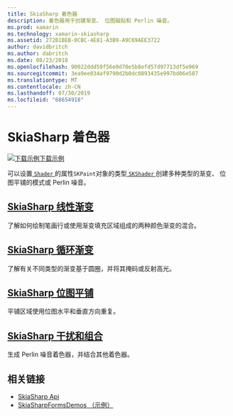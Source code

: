 ```yaml
---
title: SkiaSharp 着色器
description: 着色器用于创建渐变、 位图磁贴和 Perlin 噪音。
ms.prod: xamarin
ms.technology: xamarin-skiasharp
ms.assetid: 272B1BEB-0CBC-4E81-A3B9-A9C69AEE3722
author: davidbritch
ms.author: dabritch
ms.date: 08/23/2018
ms.openlocfilehash: 90022ddd59f56e0d70e5b8efd57d97713df5e969
ms.sourcegitcommit: 3ea9ee034af9790d2b0dc0893435e997bd06e587
ms.translationtype: MT
ms.contentlocale: zh-CN
ms.lasthandoff: 07/30/2019
ms.locfileid: "68654918"
---
```

# <a name="skiasharp-shaders"></a>SkiaSharp 着色器

[![下载示例](~/media/shared/download.png)下载示例](https://docs.microsoft.com/samples/xamarin/xamarin-forms-samples/skiasharpforms-demos)

可以设置[ `Shader` ](xref:SkiaSharp.SKPaint.Shader)的属性`SKPaint`对象的类型[ `SKShader` ](xref:SkiaSharp.SKShader)创建多种类型的渐变、 位图平铺的模式或 Perlin 噪音。

## <a name="the-skiasharp-linear-gradientlinear-gradientmd"></a>[SkiaSharp 线性渐变](linear-gradient.md)

了解如何绘制笔画行或使用渐变填充区域组成的两种颜色渐变的混合。

## <a name="skiasharp-circular-gradientscircular-gradientsmd"></a>[SkiaSharp 循环渐变](circular-gradients.md)

了解有关不同类型的渐变基于圆圈，并将其掩码或反射高光。

## <a name="skiasharp-bitmap-tilingbitmap-tilingmd"></a>[SkiaSharp 位图平铺](bitmap-tiling.md)

平铺区域使用位图水平和垂直方向重复。

## <a name="skiasharp-noise-and-composingnoisemd"></a>[SkiaSharp 干扰和组合](noise.md)

生成 Perlin 噪音着色器，并结合其他着色器。

## <a name="related-links"></a>相关链接

- [SkiaSharp Api](https://docs.microsoft.com/dotnet/api/skiasharp)
- [SkiaSharpFormsDemos （示例）](https://docs.microsoft.com/samples/xamarin/xamarin-forms-samples/skiasharpforms-demos)
